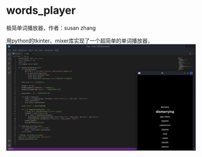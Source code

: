 # words_player
极简单词播放器，作者：susan zhang


用python的tkinter、mixer库实现了一个超简单的单词播放器，
![Image](./example.png)

